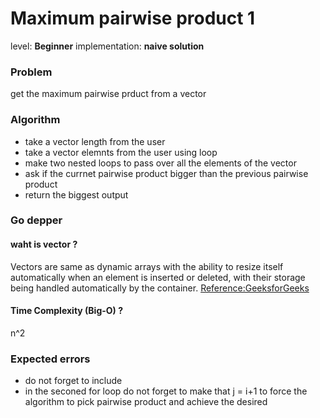 # Maximum pairwise product 1 
level: **Beginner**
implementation: **naive solution**


### Problem
get the maximum pairwise prduct from a vector

### Algorithm
- take a vector length from the user
- take a vector elemnts from the user using loop
- make two nested loops to pass over all the elements of the vector
- ask if the currnet pairwise product bigger than the previous pairwise product
- return the biggest output 

### Go depper

#### waht is vector ? 
Vectors are same as dynamic arrays with the ability to resize itself automatically when an element is inserted or deleted, with their storage being handled automatically by the container. [Reference:GeeksforGeeks](https://www.geeksforgeeks.org/vector-in-cpp-stl/)

#### Time Complexity (Big-O) ?
 n^2 

### Expected errors

- do not forget to include <vector>
- in the seconed for loop do not forget to make that j = i+1 to force the algorithm to pick pairwise product and achieve the desired
